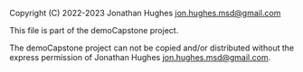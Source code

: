 Copyright (C) 2022-2023 Jonathan Hughes <jon.hughes.msd@gmail.com>

This file is part of the demoCapstone project.

The demoCapstone project can not be copied and/or distributed without the express
permission of Jonathan Hughes <jon.hughes.msd@gmail.com>.

